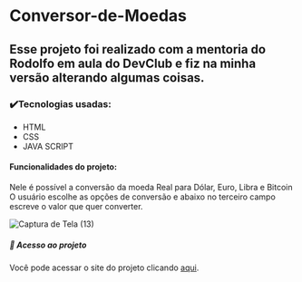 # Conversor-de-Moedas
<h2> Esse projeto foi realizado com a mentoria do Rodolfo em aula do DevClub e fiz na minha versão alterando algumas coisas.</h2>

<h3> ✔️Tecnologias usadas:</h3>

- HTML
- CSS
- JAVA SCRIPT

<h4>Funcionalidades do projeto:</h4>
 Nele é possível a conversão da moeda Real para Dólar, Euro, Libra e Bitcoin
 O usuário escolhe as opções de conversão e abaixo no terceiro campo escreve o valor que quer converter.
 
 ![Captura de Tela (13)](https://github.com/Cassiacosta10/Conversor-de-Moedas/assets/132623592/55101a95-f210-4b17-a314-aad79ad1813e)

 <h5>📁 Acesso ao projeto</h5>
 
Você pode acessar o site do projeto clicando [aqui](https://cassiacosta10.github.io/Conversor-de-Moedas/).


